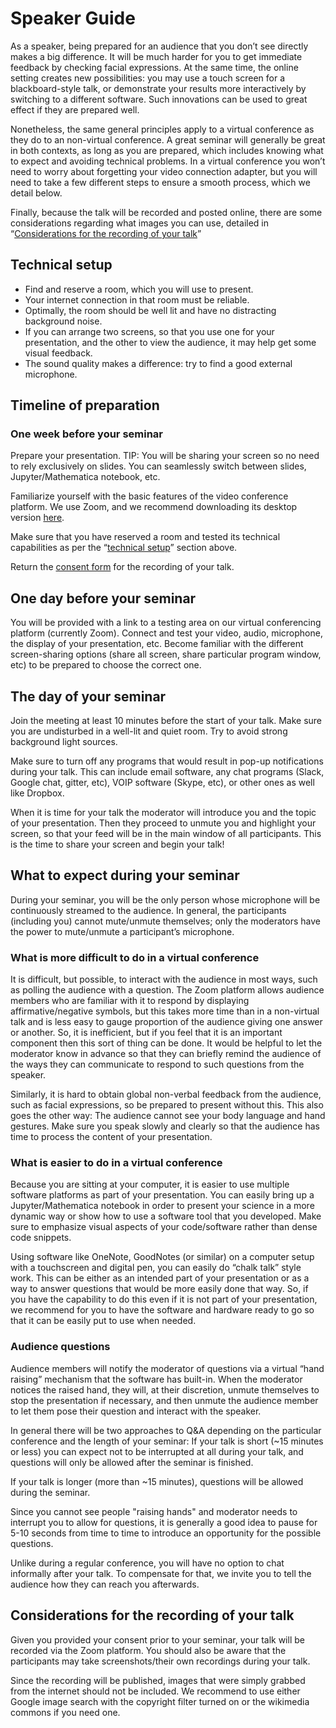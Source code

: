 # Speaker Guide

As a speaker, being prepared for an audience that you don’t see directly makes a big difference. It will be much harder for you to get immediate feedback by checking facial expressions. At the same time, the online setting creates new possibilities: you may use a touch screen for a blackboard-style talk, or demonstrate your results more interactively by switching to a different software. Such innovations can be used to great effect if they are prepared well.

Nonetheless, the same general principles apply to a virtual conference as they do to an non-virtual conference. A great seminar will generally be great in both contexts, as long as you are prepared, which includes knowing what to expect and avoiding technical problems. In a virtual conference you won’t need to worry about forgetting your video connection adapter, but you will need to take a few different steps to ensure a smooth process, which we detail below.

Finally, because the talk will be recorded and posted online, there are some considerations regarding what images you can use, detailed in “[Considerations for the recording of your talk](#considerations-for-the-recording-of-your-talk)”

## Technical setup
* Find and reserve a room, which you will use to present.
* Your internet connection in that room must be reliable.
* Optimally, the room should be well lit and have no distracting background noise.
* If you can arrange two screens, so that you use one for your presentation, and the other to view the audience, it may help get some visual feedback.
* The sound quality makes a difference: try to find a good external microphone.

## Timeline of preparation
### One week before your seminar
Prepare your presentation.
TIP: You will be sharing your screen so no need to rely exclusively on slides. You can seamlessly switch between slides, Jupyter/Mathematica notebook, etc.

Familiarize yourself with the basic features of the video conference platform. We use Zoom, and we recommend downloading its desktop version [here](https://zoom.us/download). 

Make sure that you have reserved a room and tested its technical capabilities as per the “[technical setup](#technical-setup)” section above.

Return the [consent form](https://docs.google.com/forms/d/e/1FAIpQLSccvvnOTIQiFX6idGnWKQOFhQ85QG4c6Xjble9Q0CjkIR2Tjw/viewform) for the recording of your talk.

## One day before your seminar
You will be provided with a link to a testing area on our virtual conferencing platform (currently Zoom). Connect and test your video, audio, microphone, the display of your presentation, etc. Become familiar with the different screen-sharing options (share all screen, share particular program window, etc) to be prepared to choose the correct one.

## The day of your seminar
Join the meeting at least 10 minutes before the start of your talk. Make sure you are undisturbed in a well-lit and quiet room. Try to avoid strong background light sources.

Make sure to turn off any programs that would result in pop-up notifications during your talk. This can include email software, any chat programs (Slack, Google chat, gitter, etc), VOIP software (Skype, etc), or other ones as well like Dropbox.

When it is time for your talk the moderator will introduce you and the topic of your presentation. Then they proceed to unmute you and highlight your screen, so that your feed will be in the main window of all participants. This is the time to share your screen and begin your talk!

## What to expect during your seminar
During your seminar, you will be the only person whose microphone will be continuously streamed to the audience. In general, the participants (including you) cannot mute/unmute themselves; only the moderators have the power to mute/unmute a participant’s microphone.

### What is more difficult to do in a virtual conference
It is difficult, but possible, to interact with the audience in most ways, such as polling the audience with a question. The Zoom platform allows audience members who are familiar with it to respond by displaying affirmative/negative symbols, but this takes more time than in a non-virtual talk and is less easy to gauge proportion of the audience giving one answer or another. So, it is inefficient, but if you feel that it is an important component then this sort of thing can be done. It would be helpful to let the moderator know in advance so that they can briefly remind the audience of the ways they can communicate to respond to such questions from the speaker.

Similarly, it is hard to obtain global non-verbal feedback from the audience, such as facial expressions, so be prepared to present without this. This also goes the other way: The audience cannot see your body language and hand gestures. Make sure you speak slowly and clearly so that the audience has time to process the content of your presentation.

### What is easier to do in a virtual conference
Because you are sitting at your computer, it is easier to use multiple software platforms as part of your presentation. You can easily bring up a Jupyter/Mathematica notebook in order to present your science in a more dynamic way or show how to use a software tool that you developed. Make sure to emphasize visual aspects of your code/software rather than dense code snippets.

Using software like OneNote, GoodNotes (or similar) on a computer setup with a touchscreen and digital pen, you can easily do “chalk talk” style work. This can be either as an intended part of your presentation or as a way to answer questions that would be more easily done that way. So, if you have the capability to do this even if it is not part of your presentation, we recommend for you to have the software and hardware ready to go so that it can be easily put to use when needed.

### Audience questions
Audience members will notify the moderator of questions via a virtual “hand raising” mechanism that the software has built-in. When the moderator notices the raised hand, they will, at their discretion, unmute themselves to stop the presentation if necessary, and then unmute the audience member to let them pose their question and interact with the speaker.

In general there will be two approaches to Q&A depending on the particular conference and the length of your seminar:
If your talk is short (~15 minutes or less) you can expect not to be interrupted at all during your talk, and questions will only be allowed after the seminar is finished.

If your talk is longer (more than ~15 minutes), questions will be allowed during the seminar.

Since you cannot see people "raising hands" and moderator needs to interrupt you to allow for questions, it is generally a good idea to pause for 5-10 seconds from time to time to introduce an opportunity for the possible questions.

Unlike during a regular conference, you will have no option to chat informally after your talk. To compensate for that, we invite you to tell the audience how they can reach you afterwards.

## Considerations for the recording of your talk
Given you provided your consent prior to your seminar, your talk will be recorded via the Zoom platform. You should also be aware that the participants may take screenshots/their own recordings during your talk.

Since the recording will be published, images that were simply grabbed from the internet should not be included. We recommend to use either Google image search with the copyright filter turned on or the wikimedia commons if you need one. 
